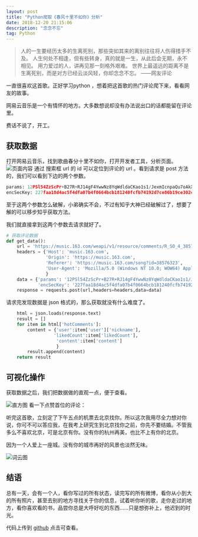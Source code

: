 ```yaml
---
layout: post
title: "Python爬取《春风十里不如你》分析"
date: 2018-12-20 21:15:06 
description: "念念不忘"
tag: Python
---
```


>人的一生要经历太多的生离死别，那些突如其来的离别往往将人伤得措手不及。
人生何处不相逢，但有些转身，真的就是一生，从此后会无期，永不相见。
用力爱过的人，讲再见那一刻格外艰难。
世界上最遥远的距离不是生离死别，而是对方已经云淡风轻，你却念念不忘。
>——网友评论

一直很喜欢这首歌。正好学习python ，想着把这首歌的热门评论爬下来，看看网友的故事。

网易云音乐是一个有情怀的地方。大多数想说却没有办法说出口的话都能留在评论里。

费话不说了，开工。

## 获取数据
打开网易云音乐，找到歌曲春分十里不如你，打开开发者工具，分析页面。
![页面内容](https://upload-images.jianshu.io/upload_images/13161325-a070dfc506dd8c88.png?imageMogr2/auto-orient/strip%7CimageView2/2/w/1240)
通过 搜索框 url 的 id 可以定位到评论的 url 。看到请求是 post 方法的，我们可以看到下边的两个参数。
```python
params: 12PSl54ZzScPr+B27R+RJ14gF4YwwNz8YqWdldaCKao1s1/JexmIcnpaQu7oAkXM96vPBpEo42vFSp3BydeeYs6TKv/72oKRITbhg8hUP2vwsNW+hq8VfDvmjcq+ceScl9wEb3Wh6Whnu85Th7jHK4lNNKxNSJakjxuVnNcCDteI76F2xviD4jDcz9upF8CY
encSecKey: 227faa18d4ac5f4dfa07b4f0664bcb181240fcfb74192d7ce86b19ce302c61c8a5f2cbf45fc8874b5d74f0f6320f7681eef36e3f3a4d8349eed908188aae9717dd64f4d678e1d15afb8f06b559ebd51b2bca7b225f274378d89c068e18f7f8d45f7019e6923c2a0da30a4b68ecdfe2d6dcb954c3cfb0ec8812da693944617678
```
至于这两个参数怎么破解，小弟确实不会，不过有知乎大神已经破解过了，想要了解的可以移步知乎获取方法。

我们就直接拿到这两个参数去请求就好了。
```python
# 获取评论数据
def get_data():
    url = 'https://music.163.com/weapi/v1/resource/comments/R_SO_4_38576323?csrf_token='
    headers = {'Host': 'music.163.com',
               'Origin': 'https://music.163.com',
               'Referer': 'https://music.163.com/song?id=38576323',
               'User-Agent': 'Mozilla/5.0 (Windows NT 10.0; WOW64) AppleWebKit/537.36 (KHTML, like Gecko) Chrome/67.0.3396.99 Safari/537.36'
               }
    data = {'params': '12PSl54ZzScPr+B27R+RJ14gF4YwwNz8YqWdldaCKao1s1/JexmIcnpaQu7oAkXM96vPBpEo42vFSp3BydeeYs6TKv/72oKRITbhg8hUP2vwsNW+hq8VfDvmjcq+ceScl9wEb3Wh6Whnu85Th7jHK4lNNKxNSJakjxuVnNcCDteI76F2xviD4jDcz9upF8CY',
            'encSecKey': '227faa18d4ac5f4dfa07b4f0664bcb181240fcfb74192d7ce86b19ce302c61c8a5f2cbf45fc8874b5d74f0f6320f7681eef36e3f3a4d8349eed908188aae9717dd64f4d678e1d15afb8f06b559ebd51b2bca7b225f274378d89c068e18f7f8d45f7019e6923c2a0da30a4b68ecdfe2d6dcb954c3cfb0ec8812da693944617678'}
    response = requests.post(url,headers=headers,data=data)
```
请求完发现数据是 json 格式的，那么获取就没有什么难度了。
```python
    html = json.loads(response.text)
    result = []
    for item in html['hotComments']:
        content = {'user':item['user']['nickname'],
                  'likedCount':item['likedCount'],
                   'content':item['content']
                   }
        result.append(content)
    return result

```
## 可视化操作
获取数据之后，我们把数据做的直观一点，便于查看。

![直方图](https://upload-images.jianshu.io/upload_images/13161325-9290f8ec918e1c45.png?imageMogr2/auto-orient/strip%7CimageView2/2/w/1240)
看一下点赞首位的评论：

听完这首歌，立刻定了下午五点的机票去北京找你。所以这次我用尽全力想对你说，你可不可以答应我，在我考上研究生到北京找你之前，你先不要结婚。不管我多么不喜欢北京，可是北京有你。没有你的杭州再美，也比不上有你的北京。

因为一个人爱上一座城。没有你的城市再好的风景也淡然无味。

![词云图](https://upload-images.jianshu.io/upload_images/13161325-412e5e466e8cb70d.jpg?imageMogr2/auto-orient/strip%7CimageView2/2/w/1240)
## 结语

总有一天，会有一个人，看你写过的所有状态，读完写的所有微博，看你从小到大的所有照片，甚至去别的地方寻找关于你的信息，试着听你听的歌，走你走过的地方，看你喜欢看的书，品尝你总是大呼好吃的东西……只是想弥补上，他迟到的时光。

代码上传到 [github](https://github.com/sixkery/python-) 点击可查看。